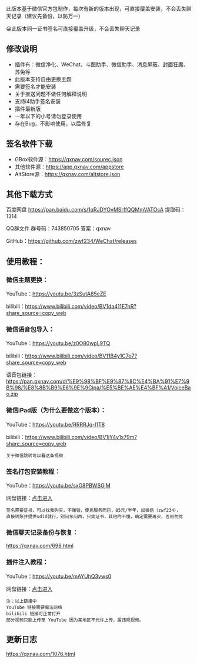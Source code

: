此版本基于微信官方包制作，每次有新的版本出现，可直接覆盖安装，不会丢失聊天记录（建议先备份，以防万一）


😀此版本同一证书签名可直接覆盖升级，不会丢失聊天记录



## 修改说明
- 插件有：微信净化、WeChat、斗图助手、微信助手、消息屏蔽、封面狂魔、苏兔等
- 此版本支持自由更换主题
- 需要签名才能安装
- 关于推送问题不做任何解释说明
- 支持i4助手签名安装
- 插件最新版
- 一年以下的小号请勿登录使用
- 存在Bug，不影响使用，以后修复

## 签名软件下载
- GBox软件源：https://qxnav.com/sourec.json
- 其他软件源：https://app.qxnav.com/appstore
- AltStore源：https://qxnav.com/altstore.json

## 其他下载方式
百度网盘
https://pan.baidu.com/s/1qRJDYOvMSrffQQMmVATOsA
提取码：1314

QQ群文件
群号码：743850705   答案：qxnav

GitHub：https://github.com/zwf234/WeChat/releases


## 使用教程：

### 微信主题更换：

YouTube：https://youtu.be/3zSutA85eZE

bilibili：https://www.bilibili.com/video/BV1da411E7nR?share_source=copy_web

### 微信语音包导入：

YouTube：https://youtu.be/z0O80wpL9TQ

bilibili：https://www.bilibili.com/video/BV11B4y1C7o7?share_source=copy_web

语音包链接：https://pan.qxnav.com/d/%E9%98%BF%E9%87%8C%E4%BA%91%E7%9B%98/%E8%8B%B9%E6%9E%9Cipa/%E5%BE%AE%E4%BF%A1/VoiceBao.zip

### 微信iPad版（为什么要做这个版本）：

YouTube：https://youtu.be/RRRRJq-I1T8

bilibili：https://www.bilibili.com/video/BV1jY4y1x79m?share_source=copy_web

	关于微信跳转可以看这条视频

### 签名打包安装教程：

YouTube：https://youtu.be/sxG8PBWSGjM

网盘链接：[点击进入](https://pan.qxnav.com/%E9%98%BF%E9%87%8C%E4%BA%91%E7%9B%98/%E8%8B%B9%E6%9E%9Cipa/%E4%BD%BF%E7%94%A8%E6%95%99%E7%A8%8B/ipa%E7%AD%BE%E5%90%8D%E6%95%99%E7%A8%8B.mp4)

	签名需要证书，可以找我购买，不赚钱，便民服务而已，85元/半年，加微信（zwf234），
	直接转账并提供udid就行，别问东问西，只卖证书，其他的不懂，确定需要再买，否则勿扰

### 微信聊天记录备份与恢复：

https://qxnav.com/698.html

### 插件注入教程：

YouTube：https://youtu.be/mAYUhQ3vws0

网盘链接：[点击进入](https://pan.qxnav.com/d/%E9%98%BF%E9%87%8C%E4%BA%91%E7%9B%98/%E8%8B%B9%E6%9E%9Cipa/%E4%BD%BF%E7%94%A8%E6%95%99%E7%A8%8B/%E5%BE%AE%E4%BF%A1%E6%8F%92%E4%BB%B6%E6%B3%A8%E5%85%A5%EF%BC%8C%E8%81%8A%E5%A4%A9%E6%B0%94%E6%B3%A1%E4%BF%AE%E6%94%B9.mp4)

	注：以上链接中
	YouTube 链接需要魔法网络
	bilibili 链接可正常打开
	部分视频只能上传至 YouTube 因为某地区不允许上传，属违规视频​。


## 更新日志
https://qxnav.com/1076.html
